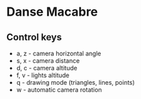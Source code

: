 # Danse Macabre

## Control keys

- a, z - camera horizontal angle
- s, x - camera distance
- d, c - camera altitude
- f, v - lights altitude
- q - drawing mode (triangles, lines, points)
- w - automatic camera rotation
